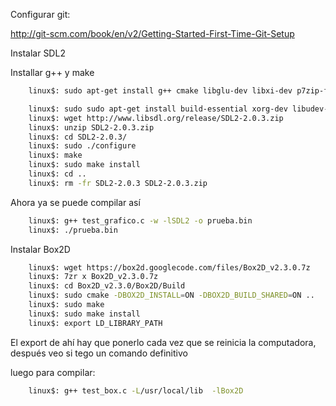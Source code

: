 Configurar git:

http://git-scm.com/book/en/v2/Getting-Started-First-Time-Git-Setup

Instalar SDL2

Installar g++ y make

```bash    
    linux$: sudo apt-get install g++ cmake libglu-dev libxi-dev p7zip-full
```



```bash
    linux$: sudo sudo apt-get install build-essential xorg-dev libudev-dev libts-dev libgl1-mesa-dev libglu1-mesa-dev libasound2-dev libpulse-dev libopenal-dev libogg-dev libvorbis-dev libaudiofile-dev libpng12-dev libfreetype6-dev libusb-dev libdbus-1-dev zlib1g-dev libdirectfb-dev 
    linux$: wget http://www.libsdl.org/release/SDL2-2.0.3.zip
	linux$: unzip SDL2-2.0.3.zip
	linux$: cd SDL2-2.0.3/
	linux$: sudo ./configure 
	linux$: make
	linux$: sudo make install
	linux$: cd ..
	linux$: rm -fr SDL2-2.0.3 SDL2-2.0.3.zip 
```


Ahora ya se puede compilar así

```bash    
	linux$: g++ test_grafico.c -w -lSDL2 -o prueba.bin
	linux$: ./prueba.bin
```


Instalar Box2D

```bash
	linux$: wget https://box2d.googlecode.com/files/Box2D_v2.3.0.7z
	linux$: 7zr x Box2D_v2.3.0.7z 
	linux$: cd Box2D_v2.3.0/Box2D/Build
	linux$: sudo cmake -DBOX2D_INSTALL=ON -DBOX2D_BUILD_SHARED=ON ..
	linux$: sudo make
	linux$: sudo make install
	linux$: export LD_LIBRARY_PATH
```

El export de ahí hay que ponerlo cada vez que se reinicia la computadora, después veo si tego un comando definitivo

luego para compilar:

```bash
	linux$: g++ test_box.c -L/usr/local/lib  -lBox2D
```